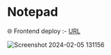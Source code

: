 # Notepad

🌐 Frontend deploy :- <a href='https://notes-saurav01.netlify.app/'>URL</a>

![Screenshot 2024-02-05 131156](https://github.com/Saurav9284/Notepad-Frontend/assets/135011685/f2a9019b-d464-4827-8c3d-ca17d1b481a8)
